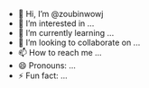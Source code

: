 - 👋 Hi, I’m @zoubinwowj
- 👀 I’m interested in ...
- 🌱 I’m currently learning ...
- 💞️ I’m looking to collaborate on ...
- 📫 How to reach me ...
- 😄 Pronouns: ...
- ⚡ Fun fact: ...

<!---
zoubinwowj/zoubinwowj is a ✨ special ✨ repository because its `README.md` (this file) appears on your GitHub profile.
You can click the Preview link to take a look at your changes.
--->

